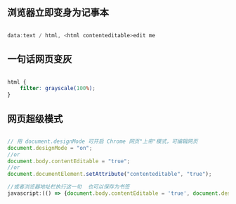 ## 浏览器立即变身为记事本

```javascript

data:text / html, <html contenteditable>edit me

```

## 一句话网页变灰

```css

html {
    filter: grayscale(100%);
}


```

## 网页超级模式

```javascript

// 用 document.designMode 可开启 Chrome 网页"上帝"模式，可编辑网页
document.designMode = "on";
//or
document.body.contentEditable = "true";
//or
document.documentElement.setAttribute("contenteditable", "true");

//或者浏览器地址栏执行这一句  也可以保存为书签
javascript:(() => {document.body.contentEditable = 'true', document.designMode = 'on'})();



```
